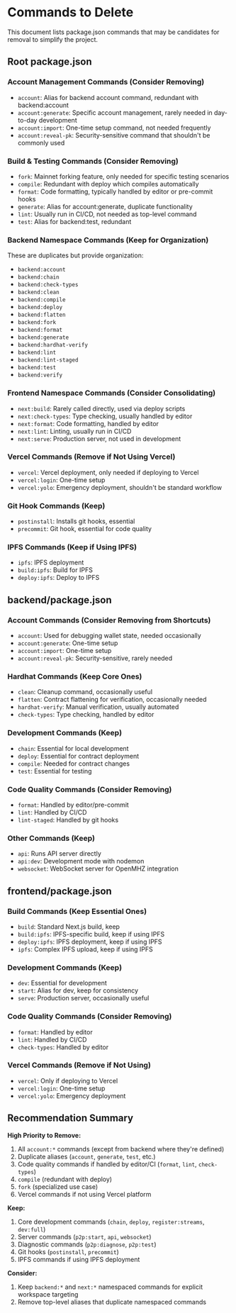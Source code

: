 # Commands to Delete

This document lists package.json commands that may be candidates for removal to simplify the project.

## Root package.json

### Account Management Commands (Consider Removing)
- `account`: Alias for backend account command, redundant with backend:account
- `account:generate`: Specific account management, rarely needed in day-to-day development
- `account:import`: One-time setup command, not needed frequently
- `account:reveal-pk`: Security-sensitive command that shouldn't be commonly used

### Build & Testing Commands (Consider Removing)
- `fork`: Mainnet forking feature, only needed for specific testing scenarios
- `compile`: Redundant with deploy which compiles automatically
- `format`: Code formatting, typically handled by editor or pre-commit hooks
- `generate`: Alias for account:generate, duplicate functionality
- `lint`: Usually run in CI/CD, not needed as top-level command
- `test`: Alias for backend:test, redundant

### Backend Namespace Commands (Keep for Organization)
These are duplicates but provide organization:
- `backend:account`
- `backend:chain`
- `backend:check-types`
- `backend:clean`
- `backend:compile`
- `backend:deploy`
- `backend:flatten`
- `backend:fork`
- `backend:format`
- `backend:generate`
- `backend:hardhat-verify`
- `backend:lint`
- `backend:lint-staged`
- `backend:test`
- `backend:verify`

### Frontend Namespace Commands (Consider Consolidating)
- `next:build`: Rarely called directly, used via deploy scripts
- `next:check-types`: Type checking, usually handled by editor
- `next:format`: Code formatting, handled by editor
- `next:lint`: Linting, usually run in CI/CD
- `next:serve`: Production server, not used in development

### Vercel Commands (Remove if Not Using Vercel)
- `vercel`: Vercel deployment, only needed if deploying to Vercel
- `vercel:login`: One-time setup
- `vercel:yolo`: Emergency deployment, shouldn't be standard workflow

### Git Hook Commands (Keep)
- `postinstall`: Installs git hooks, essential
- `precommit`: Git hook, essential for code quality

### IPFS Commands (Keep if Using IPFS)
- `ipfs`: IPFS deployment
- `build:ipfs`: Build for IPFS
- `deploy:ipfs`: Deploy to IPFS

## backend/package.json

### Account Commands (Consider Removing from Shortcuts)
- `account`: Used for debugging wallet state, needed occasionally
- `account:generate`: One-time setup
- `account:import`: One-time setup
- `account:reveal-pk`: Security-sensitive, rarely needed

### Hardhat Commands (Keep Core Ones)
- `clean`: Cleanup command, occasionally useful
- `flatten`: Contract flattening for verification, occasionally needed
- `hardhat-verify`: Manual verification, usually automated
- `check-types`: Type checking, handled by editor

### Development Commands (Keep)
- `chain`: Essential for local development
- `deploy`: Essential for contract deployment
- `compile`: Needed for contract changes
- `test`: Essential for testing

### Code Quality Commands (Consider Removing)
- `format`: Handled by editor/pre-commit
- `lint`: Handled by CI/CD
- `lint-staged`: Handled by git hooks

### Other Commands (Keep)
- `api`: Runs API server directly
- `api:dev`: Development mode with nodemon
- `websocket`: WebSocket server for OpenMHZ integration

## frontend/package.json

### Build Commands (Keep Essential Ones)
- `build`: Standard Next.js build, keep
- `build:ipfs`: IPFS-specific build, keep if using IPFS
- `deploy:ipfs`: IPFS deployment, keep if using IPFS
- `ipfs`: Complex IPFS upload, keep if using IPFS

### Development Commands (Keep)
- `dev`: Essential for development
- `start`: Alias for dev, keep for consistency
- `serve`: Production server, occasionally useful

### Code Quality Commands (Consider Removing)
- `format`: Handled by editor
- `lint`: Handled by CI/CD
- `check-types`: Handled by editor

### Vercel Commands (Remove if Not Using)
- `vercel`: Only if deploying to Vercel
- `vercel:login`: One-time setup
- `vercel:yolo`: Emergency deployment

## Recommendation Summary

**High Priority to Remove:**
1. All `account:*` commands (except from backend where they're defined)
2. Duplicate aliases (`account`, `generate`, `test`, etc.)
3. Code quality commands if handled by editor/CI (`format`, `lint`, `check-types`)
4. `compile` (redundant with deploy)
5. `fork` (specialized use case)
6. Vercel commands if not using Vercel platform

**Keep:**
1. Core development commands (`chain`, `deploy`, `register:streams`, `dev:full`)
2. Server commands (`p2p:start`, `api`, `websocket`)
3. Diagnostic commands (`p2p:diagnose`, `p2p:test`)
4. Git hooks (`postinstall`, `precommit`)
5. IPFS commands if using IPFS deployment

**Consider:**
1. Keep `backend:*` and `next:*` namespaced commands for explicit workspace targeting
2. Remove top-level aliases that duplicate namespaced commands
